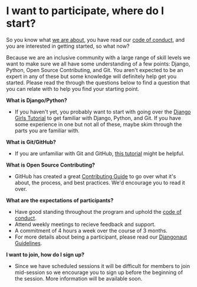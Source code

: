 # I want to participate, where do I start?

So you know what [we are about](https://github.com/djangonaut-space/pilot-program/blob/main/README.md), you have read our [code of conduct](https://github.com/djangonaut-space/pilot-program/blob/main/CODE_OF_CONDUCT.md), and you are interested in getting started, so what now?

Because we are an inclusive community with a large range of skill levels we want to make sure we all have some understanding of a few points: Django, Python, Open Source Contributing, and Git. You aren't expected to be an expert in any of these but some knowledge will definitely help get you started. Please read the through the questions below to find a question that you can relate with to help you find your starting point. 


**What is Django/Python?**
- If you haven't yet, you probably want to start with going over the [Django Girls Tutorial](https://tutorial.djangogirls.org/en/) to get familiar with Django, Python, and Git. If you have some experience in one but not all of these, maybe skim through the parts you are familiar with. 

**What is Git/GitHub?**
- If you are unfamiliar with Git and GitHub, [this tutorial](https://docs.github.com/en/get-started/quickstart/hello-world) might be helpful.  

**What is Open Source Contributing?**
- GitHub has created a great [Contributing Guide](https://opensource.guide/how-to-contribute/) to go over what it's about, the process, and best practices. We'd encourage you to read it over.

**What are the expectations of participants?**
- Have good standing throughout the program and uphold the [code of conduct](https://github.com/djangonaut-space/pilot-program/blob/main/CODE_OF_CONDUCT.md).
- Attend weekly meetings to recieve feedback and support.
- A commitment of 4 hours a week over the course of 3 months.
- For more details about being a participant, please read our [Djangonaut Guidelines](https://github.com/djangonaut-space/pilot-program/blob/main/djangonauts.md).

**I want to join, how do I sign up?**
- Since we have scheduled sessions it will be difficult for members to join mid-session so we encourage you to sign up before the beginning of the session. More information will be available soon. 

